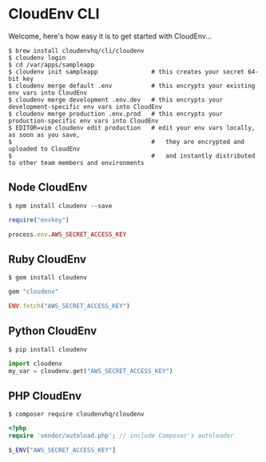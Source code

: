 # CloudEnv CLI

Welcome, here's how easy it is to get started with CloudEnv...

```console
$ brew install cloudenvhq/cli/cloudenv
$ cloudenv login
$ cd /var/apps/sampleapp
$ cloudenv init sampleapp               # this creates your secret 64-bit key
$ cloudenv merge default .env           # this encrypts your existing env vars into CloudEnv
$ cloudenv merge development .env.dev   # this encrypts your development-specific env vars into CloudEnv
$ cloudenv merge production .env.prod   # this encrypts your production-specific env vars into CloudEnv
$ EDITOR=vim cloudenv edit production   # edit your env vars locally, as soon as you save,
$                                       #   they are encrypted and uploaded to CloudEnv
$                                       #   and instantly distributed to other team members and environments
```

## Node CloudEnv

```console
$ npm install cloudenv --save
```

```ruby
require("envkey")

process.env.AWS_SECRET_ACCESS_KEY
```

## Ruby CloudEnv

```console
$ gem install cloudenv
```

```ruby
gem "cloudenv"

ENV.fetch("AWS_SECRET_ACCESS_KEY")
```

## Python CloudEnv

```console
$ pip install cloudenv
```

```python
import cloudenv
my_var = cloudenv.get("AWS_SECRET_ACCESS_KEY")
```

## PHP CloudEnv

```console
$ composer require cloudenvhq/cloudenv
```

```php
<?php
require 'vendor/autoload.php'; // include Composer's autoloader

$_ENV["AWS_SECRET_ACCESS_KEY"]
```
